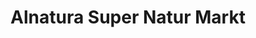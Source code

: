 ---
title: "Alnatura Super Natur Markt"
url: /goettingen/alnatura-super-natur-markt/
shop: Supermarkt
---